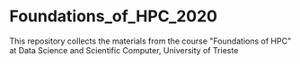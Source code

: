 # Foundations_of_HPC_2020
This repository collects the materials from the course "Foundations of HPC" at Data Science and Scientific Computer, University of Trieste
